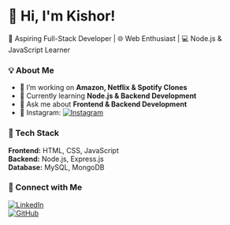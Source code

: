 # 👋 Hi, I'm Kishor!  
🚀 Aspiring Full-Stack Developer | 🌐 Web Enthusiast | 💻 Node.js & JavaScript Learner  

### 💡 About Me  
- 🔭 I’m working on **Amazon, Netflix & Spotify Clones**  
- 🌱 Currently learning **Node.js & Backend Development**  
- 💬 Ask me about **Frontend & Backend Development**  
- 📸 Instagram: [![Instagram](https://img.shields.io/badge/Instagram-E4405F?style=for-the-badge&logo=instagram&logoColor=white)](https://www.instagram.com/k__i__s__h__o__r__7/)
 

### 🚀 Tech Stack  
**Frontend:** HTML, CSS, JavaScript  
**Backend:** Node.js, Express.js  
**Database:** MySQL, MongoDB  
 

### 🔗 Connect with Me  
[![LinkedIn](https://img.shields.io/badge/LinkedIn-blue?style=for-the-badge&logo=linkedin)](https://linkedin.com/in/kishor-a-8a4a13297)  
[![GitHub](https://img.shields.io/badge/GitHub-black?style=for-the-badge&logo=github)](https://github.com/kishor116116)  
